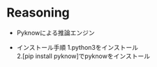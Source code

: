 # Reasoning

* Pyknowによる推論エンジン


* インストール手順
  1.python3をインストール  
  2.[pip install pyknow]でpyknowをインストール
